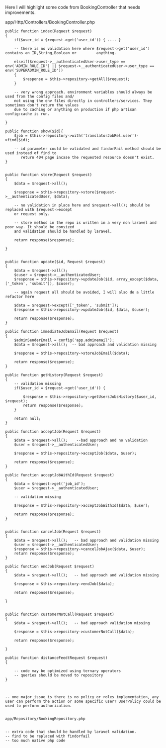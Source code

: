 Here I will highlight some code from BookingController that needs improvements.

app/Http/Controllers/BookingController.php

    public function index(Request $request)
    {
        if($user_id = $request->get('user_id')) { .... }
        
        -- there is no validation here where $request->get('user_id') contains an ID,String,Boolean or         anything.

        elseif($request->__authenticatedUser->user_type == env('ADMIN_ROLE_ID') || $request->__authenticatedUser->user_type == env('SUPERADMIN_ROLE_ID'))
        {
            $response = $this->repository->getAll($request);
        }

        -- very wrong approach. environment variables should always be used from the config files and/
        not using the env files directly in controllers/services. They sometimes don't return the values
        due to caching or anything on production if php artisan config:cache is run.

    }    

    public function show($id){
        $job = $this->repository->with('translatorJobRel.user')->find($id);
        
        -- id parameter could be validated and findorFail method should be used instead of find to
           return 404 page incase the requested resource doesn't exist.
    }   


    public function store(Request $request)
    {
        $data = $request->all();

        $response = $this->repository->store($request->__authenticatedUser, $data);

        -- no validation in place here and $request->all(); should be replaced with $request->except
        or request only.

        -- store method in the repo is written in a very non laravel and poor way. It should be consized
        and validation should be handled by laravel. 

        return response($response);

    } 


    public function update($id, Request $request)
    {
        $data = $request->all();
        $cuser = $request->__authenticatedUser;
        $response = $this->repository->updateJob($id, array_except($data, ['_token', 'submit']), $cuser);

        -- again request all should be avoided, I will also do a little refactor here

        $data = $request->except(['_token', 'submit']);
        $response = $this->repository->updateJob($id, $data, $cuser);

        return response($response);
    }

    public function immediateJobEmail(Request $request)
    {
        $adminSenderEmail = config('app.adminemail');
        $data = $request->all();  -- bad approach and validation missing

        $response = $this->repository->storeJobEmail($data);

        return response($response);
    }

    public function getHistory(Request $request)
    {
        -- validation missing
        if($user_id = $request->get('user_id')) {

            $response = $this->repository->getUsersJobsHistory($user_id, $request);
            return response($response);
        }

        return null;
    }

    public function acceptJob(Request $request)
    {
        $data = $request->all();    --bad approach and no validation
        $user = $request->__authenticatedUser;

        $response = $this->repository->acceptJob($data, $user);

        return response($response);
    }

    public function acceptJobWithId(Request $request)
    {
        $data = $request->get('job_id');
        $user = $request->__authenticatedUser;

        -- validation missing

        $response = $this->repository->acceptJobWithId($data, $user);

        return response($response);
    }


    public function cancelJob(Request $request)
    {
        $data = $request->all();   -- bad approach and validation missing
        $user = $request->__authenticatedUser;
        $response = $this->repository->cancelJobAjax($data, $user);
        return response($response);
    }

    public function endJob(Request $request)
    {
        $data = $request->all();   -- bad approach and validation missing

        $response = $this->repository->endJob($data);

        return response($response);

    }


    public function customerNotCall(Request $request)
    {
        $data = $request->all();   -- bad approach validation missing

        $response = $this->repository->customerNotCall($data);

        return response($response);

    }

    public function distanceFeed(Request $request)
    {

        -- code may be optimized using ternary operators
        -- queries should be moved to repository
    }



    -- one major issue is there is no policy or roles implementation, any user can perform the action or some specific user? UserPolicy could be used to perform authorization.


    app/Repository/BookingRepository.php


    -- extra code that should be handled by laravel validation.
    -- find to be replaced with findorfail
    -- too much native php code